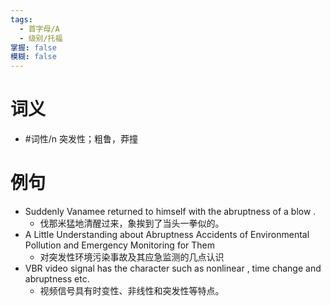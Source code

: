 ```yaml
---
tags:
  - 首字母/A
  - 级别/托福
掌握: false
模糊: false
---
```

# 词义
- #词性/n  突发性；粗鲁，莽撞
# 例句
- Suddenly Vanamee returned to himself with the abruptness of a blow .
	- 伐那米猛地清醒过来，象挨到了当头一拳似的。
- A Little Understanding about Abruptness Accidents of Environmental Pollution and Emergency Monitoring for Them
	- 对突发性环境污染事故及其应急监测的几点认识
- VBR video signal has the character such as nonlinear , time change and abruptness etc.
	- 视频信号具有时变性、非线性和突发性等特点。
